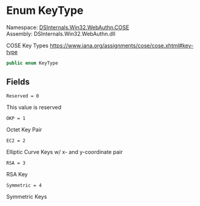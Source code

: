 # <a id="DSInternals_Win32_WebAuthn_COSE_KeyType"></a> Enum KeyType

Namespace: [DSInternals.Win32.WebAuthn.COSE](DSInternals.Win32.WebAuthn.COSE.md)  
Assembly: DSInternals.Win32.WebAuthn.dll  

COSE Key Types https://www.iana.org/assignments/cose/cose.xhtml#key-type

```csharp
public enum KeyType
```

## Fields

`Reserved = 0` 

This value is reserved



`OKP = 1` 

Octet Key Pair



`EC2 = 2` 

Elliptic Curve Keys w/ x- and y-coordinate pair



`RSA = 3` 

RSA Key



`Symmetric = 4` 

Symmetric Keys



